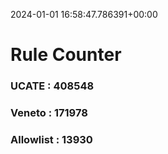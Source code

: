 2024-01-01 16:58:47.786391+00:00
# Rule Counter 
 ### UCATE : 408548

 ### Veneto : 171978

 ### Allowlist : 13930